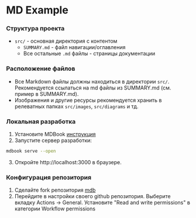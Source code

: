 # MD Example

### Структура проекта

- `src/` - основная директория с контентом
  - `SUMMARY.md` - файл навигации/оглавления
  - Все остальные `.md` файлы - страницы документации

### Расположение файлов

- Все Markdown файлы должны находиться в директории `src/`. Рекомендуется ссылаться на md файлы из SUMMARY.md (см. пример в SUMMARY.md).
- Изображения и другие ресурсы рекомендуется хранить в релеватных папках `src/images`, `src/diagrams` и тд.

### Локальная разработка

1. Установите MDBook [инструкция](https://rust-lang.github.io/mdBook/guide/installation.html)
2. Запустите сервер разработки:

```bash
mdbook serve --open
```
3. Откройте http://localhost:3000 в браузере.

### Конфигурация репозитория 

1. Сделайте fork репозитория [mdb](https://github.com/Jho00/system-engineering-playbook)
2. Перейдите в настройки своего github репозитория. Выберите вкладку Actions -> General. Установите "Read and write permissions" в категории Workflow permissions